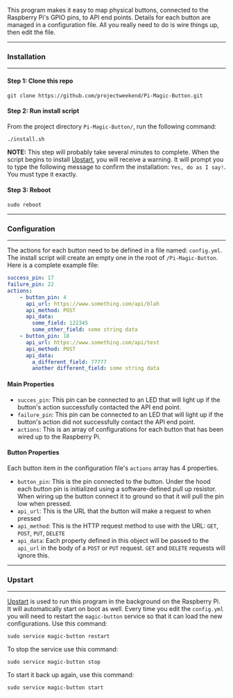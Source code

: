 This program makes it easy to map physical buttons, connected to the Raspberry Pi's GPIO pins, to API end points. Details for each button are managed in a configuration file. All you really need to do is wire things up, then edit the file.

------------------------------------------------------------------------------
### Installation
------------------------------------------------------------------------------

#### Step 1: Clone this repo

```
git clone https://github.com/projectweekend/Pi-Magic-Button.git
```

#### Step 2: Run install script

From the project directory `Pi-Magic-Button/`, run the following command:

```
./install.sh
```

**NOTE:** This step will probably take several minutes to complete. When the script begins to install [Upstart](http://upstart.ubuntu.com/), you will receive a warning. It will prompt you to type the following message to confirm the installation: `Yes, do as I say!`. You must type it exactly.

#### Step 3: Reboot

```
sudo reboot
```

------------------------------------------------------------------------------
### Configuration
------------------------------------------------------------------------------

The actions for each button need to be defined in a file named: `config.yml`. The install script will create an empty one in the root of `/Pi-Magic-Button`. Here is a complete example file:

~~~yaml
success_pin: 17
failure_pin: 22
actions:
    - button_pin: 4
      api_url: https://www.something.com/api/blah
      api_method: POST
      api_data:
        some_field: 122345
        some_other_field: some string data
    - button_pin: 18
      api_url: https://www.something.com/api/test
      api_method: POST
      api_data:
        a_different_field: 77777
        another different_field: some string data
~~~

#### Main Properties

* `succes_pin`: This pin can be connected to an LED that will light up if the button's action successfully contacted the API end point.
* `failure_pin`: This pin can be connected to an LED that will light up if the button's action did not successfully contact the API end point.
* `actions`: This is an array of configurations for each button that has been wired up to the Raspberry Pi.

#### Button Properties

Each button item in the configuration file's `actions` array has 4 properties.

* `button_pin`: This is the pin connected to the button. Under the hood each button pin is initialized using a software-defined pull up resistor. When wiring up the button connect it to ground so that it will pull the pin low when pressed.
* `api_url`: This is the URL that the button will make a request to when pressed
* `api_method`: This is the HTTP request method to use with the URL: `GET`, `POST`, `PUT`, `DELETE`
* `api_data`: Each property defined in this object will be passed to the `api_url` in the body of a `POST` or `PUT` request. `GET` and `DELETE` requests will ignore this.

------------------------------------------------------------------------------
### Upstart
------------------------------------------------------------------------------

[Upstart](http://upstart.ubuntu.com/) is used to run this program in the background on the Raspberry Pi. It will automatically start on boot as well. Every time you edit the `config.yml` you will need to restart the `magic-button` service so that it can load the new configurations. Use this command:

```
sudo service magic-button restart
```

To stop the service use this command:

```
sudo service magic-button stop
```

To start it back up again, use this command:

```
sudo service magic-button start
```
